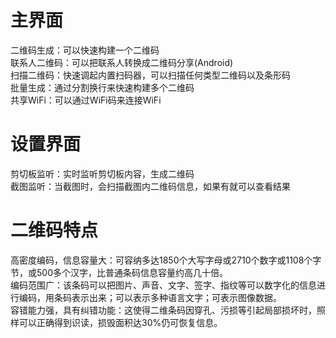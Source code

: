 # 主界面
二维码生成：可以快速构建一个二维码  
联系人二维码：可以把联系人转换成二维码分享(Android)  
扫描二维码：快速调起内置扫码器，可以扫描任何类型二维码以及条形码  
批量生成：通过分割换行来快速构建多个二维码  
共享WiFi：可以通过WiFi码来连接WiFi  
# 设置界面
剪切板监听：实时监听剪切板内容，生成二维码  
截图监听：当截图时，会扫描截图内二维码信息，如果有就可以查看结果

# 二维码特点
高密度编码，信息容量大：可容纳多达1850个大写字母或2710个数字或1108个字节，或500多个汉字，比普通条码信息容量约高几十倍。  
编码范围广：该条码可以把图片、声音、文字、签字、指纹等可以数字化的信息进行编码，用条码表示出来；可以表示多种语言文字；可表示图像数据。  
容错能力强，具有纠错功能：这使得二维条码因穿孔、污损等引起局部损坏时，照样可以正确得到识读，损毁面积达30%仍可恢复信息。  

